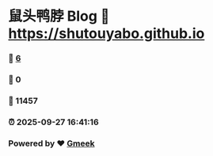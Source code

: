 # 鼠头鸭脖 Blog :link: https://shutouyabo.github.io 
### :page_facing_up: [6](https://shutouyabo.github.io/tag.html) 
### :speech_balloon: 0 
### :hibiscus: 11457 
### :alarm_clock: 2025-09-27 16:41:16 
### Powered by :heart: [Gmeek](https://github.com/Meekdai/Gmeek)
